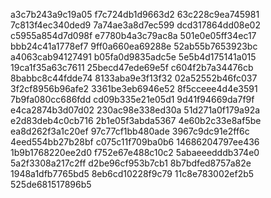a3c7b243a9c19a05
f7c724db1d9663d2
63c228c9ea745981
7c813f4ec340ded9
7a74ae3a8d7ec599
dcd317864dd08e02
c5955a854d7d098f
e7780b4a3c79ac8a
501e0e05ff34ec17
bbb24c41a1778ef7
9ff0a660ea69288e
52ab55b7653923bc
a4063cab94127491
b05fa0d9835adc5e
5e5b4d175141a015
19ca1f35a63c7611
25becd47ede69e5f
c604f2b7a34476cb
8babbc8c44fdde74
8133aba9e3f13f32
02a52552b46fc037
3f2cf8956b96afe2
3361be3eb6946e52
8f5cceee4d4e3591
7b9fa080cc686fdd
cd09b335e21e05d1
9d41f94669da7f9f
e4ca2874b3d07d02
230ac98e338ed30a
51d271a0f179a92a
e2d83deb4c0cb716
2b1e05f3abda5367
4e60b2c33e8af5be
ea8d262f3a1c20ef
97c77cf1bb480ade
3967c9dc91e2ff6c
4eed554bb27b28bf
c075c11f709ba0b6
14686204797ee436
1b9b1768220ee2d0
f752e67e488c10c2
5abaeeedddb374e0
5a2f3308a217c2ff
d2be96cf953b7cb1
8b7bdfed8757a82e
1948a1dfb7765bd5
8eb6cd10228f9c79
11c8e783002ef2b5
525de681517896b5
